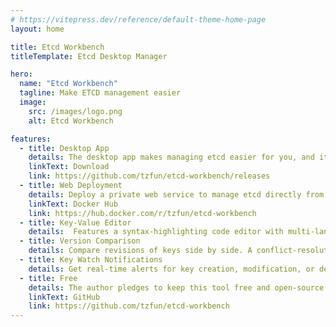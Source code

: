 ```yaml
---
# https://vitepress.dev/reference/default-theme-home-page
layout: home

title: Etcd Workbench
titleTemplate: Etcd Desktop Manager

hero:
  name: "Etcd Workbench"
  tagline: Make ETCD management easier
  image:
    src: /images/logo.png
    alt: Etcd Workbench

features:
  - title: Desktop App
    details: The desktop app makes managing etcd easier for you, and it's incredibly lightweight at just 5MB, supporting major versions of Mac and Windows.
    linkText: Download
    link: https://github.com/tzfun/etcd-workbench/releases
  - title: Web Deployment
    details: Deploy a private web service to manage etcd directly from any browser—no downloads required. Docker images are provided for Windows, macOS, and Linux (ARM/x86), allowing seamless startup via docker.
    linkText: Docker Hub
    link: https://hub.docker.com/r/tzfun/etcd-workbench
  - title: Key-Value Editor
    details:  Features a syntax-highlighting code editor with multi-language support and instant formatting. Includes specialized optimizations for Kubernetes Protobuf, making key-value management more intuitive and efficient.
  - title: Version Comparison
    details: Compare revisions of keys side by side. A conflict-resolution interface assists with merging changes during updates.
  - title: Key Watch Notifications
    details: Get real-time alerts for key creation, modification, or deletion even when running in the background.
  - title: Free
    details: The author pledges to keep this tool free and open-source forever!
    linkText: GitHub
    link: https://github.com/tzfun/etcd-workbench
---
```


